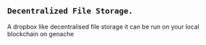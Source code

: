 ## ``` Decentralized File Storage. ```

A dropbox like decentralised file storage
it can be run on your local blockchain on genache
